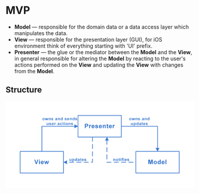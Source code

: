 # MVP
- **Model** — responsible for the domain data or a data access layer which manipulates the data.
- **View** — responsible for the presentation layer (GUI), for iOS environment think of everything starting with 'UI' prefix.
- **Presenter** — the glue or the mediator between the **Model** and the **View**, in general responsible for altering the **Model** by reacting to the user's actions performed on the **View** and updating the **View** with changes from the **Model**.

## Structure
<img src="./Structure.png" />
